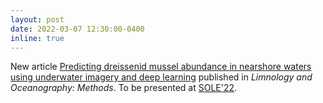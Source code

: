 ```yaml
---
layout: post
date: 2022-03-07 12:30:00-0400
inline: true
---
```


New article [Predicting dreissenid mussel abundance in nearshore waters using underwater imagery and deep learning](http://doi.org/10.1002/lom3.10483 ) published in *Limnology and Oceanography: Methods*.
To be presented at [SOLE'22](https://iaglr.org/sol/sole22/).
